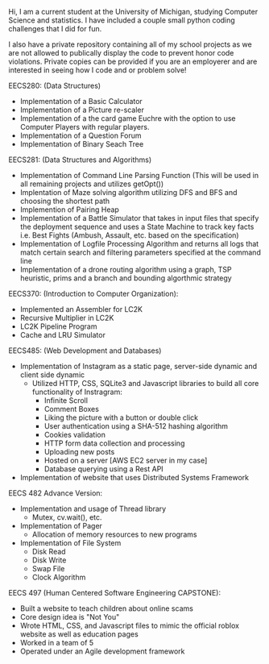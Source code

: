 Hi, I am a current student at the University of Michigan, studying Computer Science and statistics. I have included a couple small python coding challenges that I did for fun.

I also have a private repository containing all of my school projects as we are not allowed to publically display the code to prevent honor code violations. 
Private copies can be provided if you are an employerer and are interested in seeing how I code and or problem solve!

EECS280: (Data Structures)
- Implementation of a Basic Calculator
- Implementation of a Picture re-scaler
- Implementation of a the card game Euchre with the option to use Computer Players with regular players.
- Implementation of a Question Forum
- Implementation of Binary Seach Tree

EECS281: (Data Structures and Algorithms)
- Implementation of Command Line Parsing Function (This will be used in all remaining projects and utilizes getOpt())
- Implentation of Maze solving algorithm utilizing DFS and BFS and choosing the shortest path
- Implemention of Pairing Heap
- Implementation of a Battle Simulator that takes in input files that specify the deployment sequence and uses a State Machine to track
  key facts i.e. Best Fights (Ambush, Assault, etc. based on the specification)
- Implementation of Logfile Processing Algorithm and returns all logs that match certain search and filtering parameters specified at the command line
- Implementation of a drone routing algorithm using a graph, TSP heuristic, prims and a branch and bounding algorthmic strategy

EECS370: (Introduction to Computer Organization):
- Implemented an Assembler for LC2K
- Recursive Multiplier in LC2K
- LC2K Pipeline Program
- Cache and LRU Simulator

EECS485: (Web Development and Databases)
- Implementation of Instagram as a static page, server-side dynamic and client side dynamic
    - Utilized HTTP, CSS, SQLite3 and Javascript libraries to build all core functionality of Instragram:
      - Infinite Scroll
      - Comment Boxes
      - Liking the picture with a button or double click
      - User authentication using a SHA-512 hashing algorithm
      - Cookies validation
      - HTTP form data collection and processing 
      - Uploading new posts
      - Hosted on a server [AWS EC2 server in my case]
      - Database querying using a Rest API
- Implementation of website that uses Distributed Systems Framework

EECS 482 Advance Version:
- Implementation and usage of Thread library
  - Mutex, cv.wait(), etc.
- Implementation of Pager
  - Allocation of memory resources to new programs
- Implementation of File System
  - Disk Read
  - Disk Write
  - Swap File
  - Clock Algorithm

EECS 497 (Human Centered Software Engineering CAPSTONE):
- Built a website to teach children about online scams
- Core design idea is "Not You"
- Wrote HTML, CSS, and Javascript files to mimic the official roblox website as well as education pages
- Worked in a team of 5
- Operated under an Agile development framework

